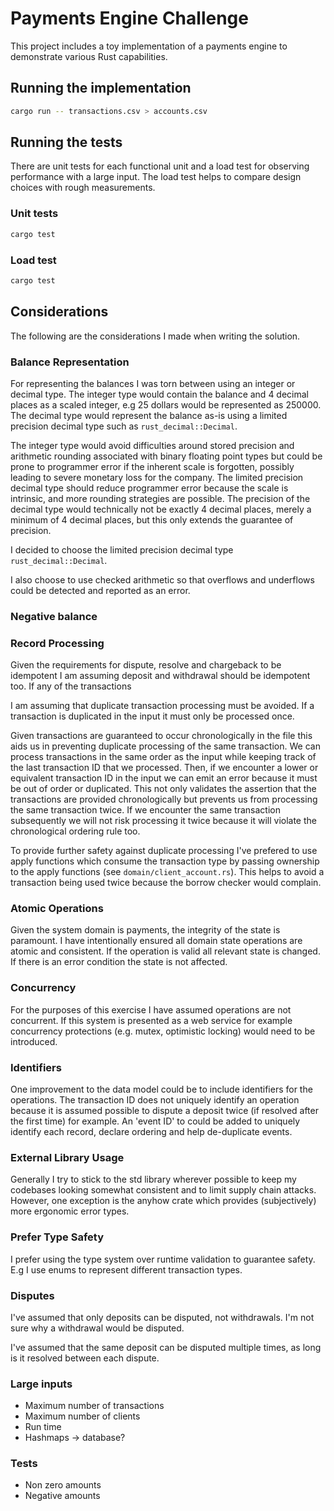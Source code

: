 # Payments Engine Challenge

This project includes a toy implementation of a payments engine to demonstrate various Rust capabilities.

## Running the implementation

```sh
cargo run -- transactions.csv > accounts.csv
```

## Running the tests

There are unit tests for each functional unit and a load test for observing performance with a large input. The load test helps to compare design choices with rough measurements.

### Unit tests

```sh
cargo test
```

### Load test

```sh
cargo test
```

## Considerations

The following are the considerations I made when writing the solution.

### Balance Representation

For representing the balances I was torn between using an integer or decimal type. The integer type would contain the balance and 4 decimal places as a scaled integer, e.g 25 dollars would be represented as 250000. The decimal type would represent the balance as-is using a limited precision decimal type such as `rust_decimal::Decimal`.

The integer type would avoid difficulties around stored precision and arithmetic rounding associated with binary floating point types but could be prone to programmer error if the inherent scale is forgotten, possibly leading to severe monetary loss for the company. The limited precision decimal type should reduce programmer error because the scale is intrinsic, and more rounding strategies are possible. The precision of the decimal type would technically not be exactly 4 decimal places, merely a minimum of 4 decimal places, but this only extends the guarantee of precision.

I decided to choose the limited precision decimal type `rust_decimal::Decimal`.

I also choose to use checked arithmetic so that overflows and underflows could be detected and reported as an error.

### Negative balance

### Record Processing

Given the requirements for dispute, resolve and chargeback to be idempotent I am assuming deposit and withdrawal should be idempotent too. If any of the transactions

I am assuming that duplicate transaction processing must be avoided. If a transaction is duplicated in the input it must only be processed once.

Given transactions are guaranteed to occur chronologically in the file this aids us in preventing duplicate processing of the same transaction. We can process transactions in the same order as the input while keeping track of the last transaction ID that we processed. Then, if we encounter a lower or equivalent transaction ID in the input we can emit an error because it must be out of order or duplicated. This not only validates the assertion that the transactions are provided chronologically but prevents us from processing the same transaction twice. If we encounter the same transaction subsequently we will not risk processing it twice because it will violate the chronological ordering rule too.

To provide further safety against duplicate processing I've prefered to use apply functions which consume the transaction type by passing ownership to the apply functions (see `domain/client_account.rs`). This helps to avoid a transaction being used twice because the borrow checker would complain.

### Atomic Operations

Given the system domain is payments, the integrity of the state is paramount. I have intentionally ensured all domain state operations are atomic and consistent. If the operation is valid all relevant state is changed. If there is an error condition the state is not affected.

### Concurrency

For the purposes of this exercise I have assumed operations are not concurrent. If this system is presented as a web service for example concurrency protections (e.g. mutex, optimistic locking) would need to be introduced.

### Identifiers

One improvement to the data model could be to include identifiers for the operations. The transaction ID does not uniquely identify an operation because it is assumed possible to dispute a deposit twice (if resolved after the first time) for example. An 'event ID' to could be added to uniquely identify each record, declare ordering and help de-duplicate events.

### External Library Usage

Generally I try to stick to the std library wherever possible to keep my codebases looking somewhat consistent and to limit supply chain attacks. However, one exception is the anyhow crate which provides (subjectively) more ergonomic error types.

### Prefer Type Safety

I prefer using the type system over runtime validation to guarantee safety. E.g I use enums to represent different transaction types.

### Disputes

I've assumed that only deposits can be disputed, not withdrawals. I'm not sure why a withdrawal would be disputed.

I've assumed that the same deposit can be disputed multiple times, as long is it resolved between each dispute.

### Large inputs

- Maximum number of transactions
- Maximum number of clients
- Run time
- Hashmaps -> database?

### Tests

- Non zero amounts
- Negative amounts
